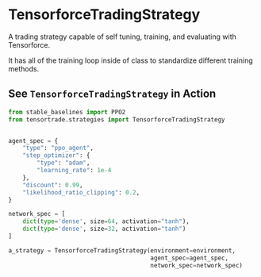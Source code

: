 # TensorforceTradingStrategy

A trading strategy capable of self tuning, training, and evaluating with Tensorforce.


It has all of the training loop inside of class to standardize different training methods.

## See **`TensorforceTradingStrategy`** in Action

```py
from stable_baselines import PPO2
from tensortrade.strategies import TensorforceTradingStrategy


agent_spec = {
    "type": "ppo_agent",
    "step_optimizer": {
        "type": "adam",
        "learning_rate": 1e-4
    },
    "discount": 0.99,
    "likelihood_ratio_clipping": 0.2,
}

network_spec = [
    dict(type='dense', size=64, activation="tanh"),
    dict(type='dense', size=32, activation="tanh")
]

a_strategy = TensorforceTradingStrategy(environment=environment,
                                        agent_spec=agent_spec,
                                        network_spec=network_spec)
```


<!-- ## Use Cases

**Use Case #1**

```py
print("Hello World")
```

**Use Case #2**

```py
print("Hello World")
``` -->